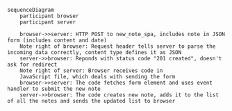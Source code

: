 <script src="https://cdn.jsdelivr.net/npm/mermaid/dist/mermaid.min.js"></script>
<script>mermaid.initialize({startOnLoad:true});</script>

```mermaid
sequenceDiagram
    participant browser
    participant server

    browser->>server: HTTP POST to new_note_spa, includes note in JSON form (includes content and date)
    Note right of browser: Request header tells server to parse the incoming data correctly, content type defines it as JSON 
    server->>browser: Reponds with status code "201 created", doesn't ask for redirect 
    Note right of server: Browser receives code in 
    JavaScript file, which deals with sending the form
    browser->>server: The code fetches form element and uses event handler to submit the new note
    server->>browser: The code creates new note, adds it to the list of all the notes and sends the updated list to browser 
```